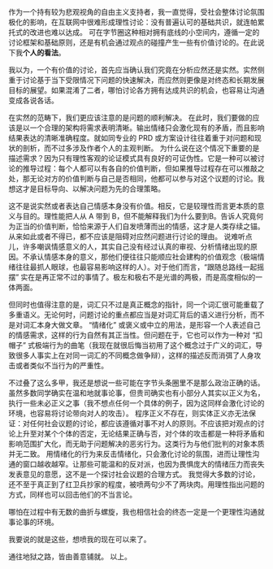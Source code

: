 作为一个持有较为悲观视角的自由主义支持者，我一直觉得，受社会整体讨论氛围极化的影响，在互联网中很难形成理性讨论：没有普遍认可的基础共识，就连帕累托式的改进也难以达成。
可在字节圈这种相对拥有底线的小空间内，遵循一定的讨论框架和基础原则，还是有机会通过观点的碰撞产生一些有价值讨论的。在此说下我**个人的看法**。

我以为，一个有价值的讨论，首先应当确认我们究竟在分析应然还是实然。实然侧重于讨论基于当下受限情况下问题的快速解决，而应然则更像是对终态和长期发展目标的展望。如果混淆了二者，哪怕讨论各方拥有达成共识的机会，也容易让沟通变成各说各话。

在实然的范畴下，我们更应该注意的是问题的顺利解决。
在此时，我们要做的应该是以一个合理的架构将需求表明清晰。输出情绪只会激化现有的矛盾，而且影响结果表达的清晰准确程度。就如同专业的 PRD 或方案设计往往着重于对问题和现状的剖析，而不过多涉及作者个人的主观判断。
为什么说在这个情况下重要的是描述需求？因为只有理性客观的论证模式具有良好的可证伪性。它是一种可以被讨论的推导过程：每个人都可以有各自的价值判断，但如果推导过程存在可以推敲之处，那无论对方的价值判断与自己是否相同，他都可以参与对这个议题的讨论。我想这才是目标导向、以解决问题为先的合理策略。

这不是说实然或者表达自己情感本身没有价值。相反，它是较理性而言更本质的意义与目的。理性能把人从 A 带到 B，但不能解释我们为什么要到B。告诉人究竟何为正当的价值判断，恰恰来源于人们自发喷薄而出的情感，这才是人类存续之锚。从来如此或者不得已，都不应该是阻碍对应然问题进行讨论的理由。
说难听点儿，许多嘲讽情感意义的人，其实自己没有经过认真的审视、分析情绪出现的原因。不承认情感本身的意义，那他们便往往只能顺应社会建构的价值观念（极端情绪往往最抓人眼球，也最容易影响这样的人）。对于他们而言，“跟随总路线一起摇摆” 实在是再正常不过的事情了。极左和极右不是光谱的两极，而是高度相似的一体两面。

但同时也值得注意的是，词汇只不过是真正概念的指针，同一个词汇很可能重载了多重语义。无论何时，问题讨论的重点都应当是对词汇背后的语义进行分析，而不是对词汇本身大做文章。
“情绪化” 或褒义或中立的用法，是形容一个人表述自己的情感需求，这样的行为自然有其正当性。但问题在于，它也可以作为一种对 “扣帽子” 式极端行为的曲笔（我现在就很后悔当初用了这个概念过于广义的词汇，导致很多人事实上在对同一词汇的不同概念做争辩），这样的描述反而消弭了人身攻击或者类似不当行为的严重性。

不过叠了这么多甲，我还是想说一些可能在字节头条圈里不是那么政治正确的话。
虽然多数同学确实在温和地就事论事，但贵司确实也有小部分人其实以正义为名，执行一些未必正义之事（我不想点任何一个具体的例子，因为这同样会激化讨论的环境，也容易将讨论带向对人的攻击）。
程序正义不存在，则实体正义亦无法保证：对任何社会议题的讨论，都应该遵循对事不对人的原则。不应该把对观点的讨论上升至对某个个体的否定，无论结果正确与否，对个体的攻击都是一种将矛盾和影响范围扩大化，而无助于问题解决的恶劣行为。这类行为与他们批判的对象本质并无二致。
用情绪化的行为来反击情绪化，只会激化讨论的氛围，进而让理性沟通的窗口越收越窄。让那些可能温和的反对派，也因为畏惧庞大的情绪压力而丧失发表意见的意愿，这不是一个探讨社会议题的合理方式。
我觉得大多数的讨论，还不至于真正到了红卫兵抄家的程度，被喷两句少不了两块肉。用理性指出问题的方式，同样也可以回击他们的不当言论。

哪怕在过程中有无数的曲折与螺旋，我也相信社会的终态一定是一个更理性沟通就事论事的环境。

我要说的就是这些，想喷我的现在可以来了。

通往地狱之路，皆由善意铺就。
以上。
